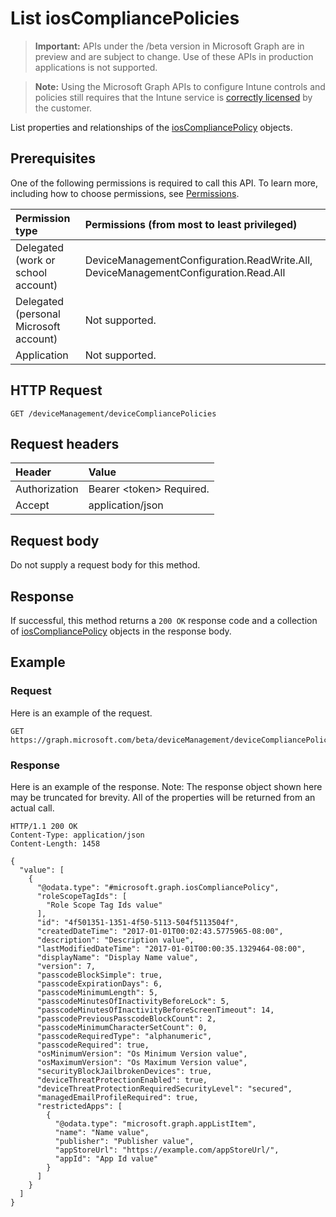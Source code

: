 ﻿# List iosCompliancePolicies

> **Important:** APIs under the /beta version in Microsoft Graph are in preview and are subject to change. Use of these APIs in production applications is not supported.

> **Note:** Using the Microsoft Graph APIs to configure Intune controls and policies still requires that the Intune service is [correctly licensed](https://go.microsoft.com/fwlink/?linkid=839381) by the customer.

List properties and relationships of the [iosCompliancePolicy](../resources/intune_deviceconfig_ioscompliancepolicy.md) objects.
## Prerequisites
One of the following permissions is required to call this API. To learn more, including how to choose permissions, see [Permissions](../../../concepts/permissions_reference.md).

|Permission type|Permissions (from most to least privileged)|
|:---|:---|
|Delegated (work or school account)|DeviceManagementConfiguration.ReadWrite.All, DeviceManagementConfiguration.Read.All|
|Delegated (personal Microsoft account)|Not supported.|
|Application|Not supported.|

## HTTP Request
<!-- {
  "blockType": "ignored"
}
-->
``` http
GET /deviceManagement/deviceCompliancePolicies
```

## Request headers
|Header|Value|
|:---|:---|
|Authorization|Bearer &lt;token&gt; Required.|
|Accept|application/json|

## Request body
Do not supply a request body for this method.

## Response
If successful, this method returns a `200 OK` response code and a collection of [iosCompliancePolicy](../resources/intune_deviceconfig_ioscompliancepolicy.md) objects in the response body.

## Example
### Request
Here is an example of the request.
``` http
GET https://graph.microsoft.com/beta/deviceManagement/deviceCompliancePolicies
```

### Response
Here is an example of the response. Note: The response object shown here may be truncated for brevity. All of the properties will be returned from an actual call.
``` http
HTTP/1.1 200 OK
Content-Type: application/json
Content-Length: 1458

{
  "value": [
    {
      "@odata.type": "#microsoft.graph.iosCompliancePolicy",
      "roleScopeTagIds": [
        "Role Scope Tag Ids value"
      ],
      "id": "4f501351-1351-4f50-5113-504f5113504f",
      "createdDateTime": "2017-01-01T00:02:43.5775965-08:00",
      "description": "Description value",
      "lastModifiedDateTime": "2017-01-01T00:00:35.1329464-08:00",
      "displayName": "Display Name value",
      "version": 7,
      "passcodeBlockSimple": true,
      "passcodeExpirationDays": 6,
      "passcodeMinimumLength": 5,
      "passcodeMinutesOfInactivityBeforeLock": 5,
      "passcodeMinutesOfInactivityBeforeScreenTimeout": 14,
      "passcodePreviousPasscodeBlockCount": 2,
      "passcodeMinimumCharacterSetCount": 0,
      "passcodeRequiredType": "alphanumeric",
      "passcodeRequired": true,
      "osMinimumVersion": "Os Minimum Version value",
      "osMaximumVersion": "Os Maximum Version value",
      "securityBlockJailbrokenDevices": true,
      "deviceThreatProtectionEnabled": true,
      "deviceThreatProtectionRequiredSecurityLevel": "secured",
      "managedEmailProfileRequired": true,
      "restrictedApps": [
        {
          "@odata.type": "microsoft.graph.appListItem",
          "name": "Name value",
          "publisher": "Publisher value",
          "appStoreUrl": "https://example.com/appStoreUrl/",
          "appId": "App Id value"
        }
      ]
    }
  ]
}
```



